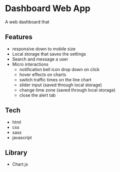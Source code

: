 # Dashboard Web App

A web dashboard that 

## Features
- responsive down to mobile size
- Local storage that saves the settings
- Search and message a user
- Micro interactions
    - notification bell icon drop down on click
    - hover effects on charts
    - switch traffic times on the line chart
    - slider input (saved through local storage)
    - change time zone (saved through local storage)
    - close the alert tab

## Tech

- html
- css
- sass
- javascript

## Library

- Chart.js


